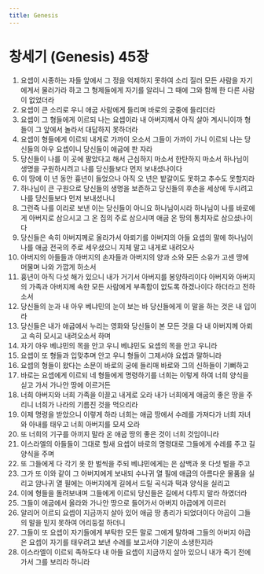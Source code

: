 ```yaml
---
title: Genesis
---
```


# 창세기 (Genesis) 45장
1. 요셉이 시종하는 자들 앞에서 그 정을 억제하지 못하여 소리 질러 모든 사람을 자기에게서 물러가라 하고 그 형제들에게 자기를 알리니 그 때에 그와 함께 한 다른 사람이 없었더라
1. 요셉이 큰 소리로 우니 애굽 사람에게 들리며 바로의 궁중에 들리더라
1. 요셉이 그 형들에게 이르되 나는 요셉이라 내 아버지께서 아직 살아 계시니이까 형들이 그 앞에서 놀라서 대답하지 못하더라
1. 요셉이 형들에게 이르되 내게로 가까이 오소서 그들이 가까이 가니 이르되 나는 당신들의 아우 요셉이니 당신들이 애굽에 판 자라
1. 당신들이 나를 이 곳에 팔았다고 해서 근심하지 마소서 한탄하지 마소서 하나님이 생명을 구원하시려고 나를 당신들보다 먼저 보내셨나이다
1. 이 땅에 이 년 동안 흉년이 들었으나 아직 오 년은 밭갈이도 못하고 추수도 못할지라
1. 하나님이 큰 구원으로 당신들의 생명을 보존하고 당신들의 후손을 세상에 두시려고 나를 당신들보다 먼저 보내셨나니
1. 그런즉 나를 이리로 보낸 이는 당신들이 아니요 하나님이시라 하나님이 나를 바로에게 아버지로 삼으시고 그 온 집의 주로 삼으시며 애굽 온 땅의 통치자로 삼으셨나이다
1. 당신들은 속히 아버지께로 올라가서 아뢰기를 아버지의 아들 요셉의 말에 하나님이 나를 애굽 전국의 주로 세우셨으니 지체 말고 내게로 내려오사
1. 아버지의 아들들과 아버지의 손자들과 아버지의 양과 소와 모든 소유가 고센 땅에 머물며 나와 가깝게 하소서
1. 흉년이 아직 다섯 해가 있으니 내가 거기서 아버지를 봉양하리이다 아버지와 아버지의 가족과 아버지께 속한 모든 사람에게 부족함이 없도록 하겠나이다 하더라고 전하소서
1. 당신들의 눈과 내 아우 베냐민의 눈이 보는 바 당신들에게 이 말을 하는 것은 내 입이라
1. 당신들은 내가 애굽에서 누리는 영화와 당신들이 본 모든 것을 다 내 아버지께 아뢰고 속히 모시고 내려오소서 하며
1. 자기 아우 베냐민의 목을 안고 우니 베냐민도 요셉의 목을 안고 우니라
1. 요셉이 또 형들과 입맞추며 안고 우니 형들이 그제서야 요셉과 말하니라
1. 요셉의 형들이 왔다는 소문이 바로의 궁에 들리매 바로와 그의 신하들이 기뻐하고
1. 바로는 요셉에게 이르되 네 형들에게 명령하기를 너희는 이렇게 하여 너희 양식을 싣고 가서 가나안 땅에 이르거든
1. 너희 아버지와 너희 가족을 이끌고 내게로 오라 내가 너희에게 애굽의 좋은 땅을 주리니 너희가 나라의 기름진 것을 먹으리라
1. 이제 명령을 받았으니 이렇게 하라 너희는 애굽 땅에서 수레를 가져다가 너희 자녀와 아내를 태우고 너희 아버지를 모셔 오라
1. 또 너희의 기구를 아끼지 말라 온 애굽 땅의 좋은 것이 너희 것임이니라
1. 이스라엘의 아들들이 그대로 할새 요셉이 바로의 명령대로 그들에게 수레를 주고 길 양식을 주며
1. 또 그들에게 다 각기 옷 한 벌씩을 주되 베냐민에게는 은 삼백과 옷 다섯 벌을 주고
1. 그가 또 이와 같이 그 아버지에게 보내되 수나귀 열 필에 애굽의 아름다운 물품을 실리고 암나귀 열 필에는 아버지에게 길에서 드릴 곡식과 떡과 양식을 실리고
1. 이에 형들을 돌려보내며 그들에게 이르되 당신들은 길에서 다투지 말라 하였더라
1. 그들이 애굽에서 올라와 가나안 땅으로 들어가서 아버지 야곱에게 이르러
1. 알리어 이르되 요셉이 지금까지 살아 있어 애굽 땅 총리가 되었더이다 야곱이 그들의 말을 믿지 못하여 어리둥절 하더니
1. 그들이 또 요셉이 자기들에게 부탁한 모든 말로 그에게 말하매 그들의 아버지 야곱은 요셉이 자기를 태우려고 보낸 수레를 보고서야 기운이 소생한지라
1. 이스라엘이 이르되 족하도다 내 아들 요셉이 지금까지 살아 있으니 내가 죽기 전에 가서 그를 보리라 하니라
